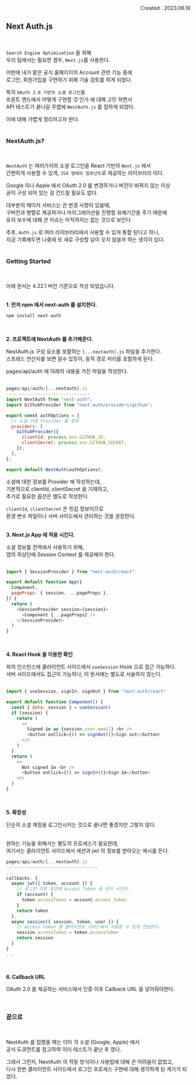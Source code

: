 <div align="right">Created : 2023.06.19</div>

## **Next Auth.js**
<br>

`Search Engine Optimization` 을 위해 <br>
우리 팀에서는 필요한 경우, `Next.js`를 사용한다. <br>

이번에 내가 맡은 공식 홈페이지의 Account 관련 기능 중에<br>
로그인, 회원가입을 구현하기 위해 기술 검토를 하게 되었다.<br>

특히 `OAuth 2.0 기반의 소셜 로그인`을 <br> 
프론트 엔드에서 어떻게 구현할 것 인가 에 대해 고민 하면서 <br>
API 테스트가 끝나갈 무렵에 `NextAuth.js` 를 접하게 되었다. <br>

이에 대해 가볍게 정리하고자 한다. <br><br>

### **NextAuth.js?**
<br>

`NextAuth` 는 여러가지의 소셜 로그인을 React 기반의 `Next.js` 에서 <br>
간편하게 사용할 수 있게, `JSX 형태의 컴포넌트`로 제공하는 라이브러리 이다. <br>

Google 이나 Apple 에서 OAuth 2.0 를 변경하거나 버전이 바뀌지 않는 이상 <br>
굳이 구성 되어 있는 걸 건드릴 필요도 없다.<br>

대부분의 메이저 서비스는 큰 변경 사항이 있을때, <br>
구버전과 병렬로 제공하거나 마이그레이션을 진행할 유예기간을 주기 때문에 <br>
유지 보수에 대해 큰 이슈는 아직까지는 없는 것으로 보인다.<br>

추후, `Auth.js` 로 여러 라이브러리에서 사용할 수 있게 통합 된다고 하니, <br>
지금 기록해두면 나중에 또 새로 구성할 날이 오지 않을까 하는 생각이 있다. <br><br>

### **Getting Started**
<br>

아래 문서는 4.22.1 버전 기준으로 작성 되었습니다. <br><br>

**1. 먼저 npm 에서 next-auth 를 설치한다.**
<br>

```javascript
npm install next-auth
```
<br>

**2. 프로젝트에 NextAuth 를 추가해준다.**
<br>

NextAuth.js 구성 요소를 포함하는 `[...nextauth].js` 파일을 추가한다. <br>
스프레드 연산자를 보면 알수 있듯이, 동적 경로 처리를 포함하게 된다. <br>

pages/api/auth 에 아래의 내용을 가진 파일을 작성한다.<br><br>

```javascript 
pages/api/auth/[...nextauth].js
--------------------------------
import NextAuth from "next-auth";
import GithubProvider from "next-auth/providers/github";

export const authOptions = {
  // 소셜 인증 Provider 를 정의
  providers: [
    GithubProvider({
      clientId: process.env.GITHUB_ID,
      clientSecret: process.env.GITHUB_SECRET,
    }),
  ],
};

export default NextAuth(authOptions);
```

소셜에 대한 정보를 Provider 에 작성하는데, <br>
기본적으로 clientId, clientSecret 을 기재하고, <br>
추가로 필요한 옵션은 별도로 작성한다. <br>

`clientId`, `clientSecret` 은 민감 정보이므로 <br>
환경 변수 파일이나 서버 사이드에서 관리하는 것을 권장한다.<br><br>

**3. Next.js App 에 적용 시킨다.**
<br>

소셜 정보를 전역에서 사용하기 위해, <br>
앱의 최상단에 Session Context 를 제공해야 한다.<br><br>

```javascript
import { SessionProvider } from "next-auth/react"

export default function App({
  Component,
  pageProps: { session, ...pageProps },
}) {
  return (
    <SessionProvider session={session}>
      <Component {...pageProps} />
    </SessionProvider>
  )
}
```
<br>

**4. React Hook 을 이용한 확인**
<br>

위의 인스턴스에 클라이언트 사이드에서 `useSession` Hook 으로 접근 가능하다. <br>
서버 사이드에서도 접근이 가능하나, 이 문서에는 별도로 서술하지 않는다.<br><br>

```javascript
import { useSession, signIn, signOut } from "next-auth/react"

export default function Component() {
  const { data: session } = useSession()
  if (session) {
    return (
      <>
        Signed in as {session.user.email} <br />
        <button onClick={() => signOut()}>Sign out</button>
      </>
    )
  }
  return (
    <>
      Not signed in <br />
      <button onClick={() => signIn()}>Sign in</button>
    </>
  )
}
```
<br>

**5. 확장성**
<br>

단순히 소셜 계정을 로그인시키는 것으로 끝나면 좋겠지만 그렇지 않다. <br><br>

원하는 기능을 위해서는 별도의 프로세스가 필요한데, <br>
여기서는 클라이언트 사이드에서 세션과 jwt 의 정보를 받아오는 예시를 든다. <br>

```javascript
pages/api/auth/[...nextauth].js
-----------------------------------
...
callbacks: {
  async jwt({ token, account }) {
    // 로그인 이후 토큰에 Access Token 을 유지 시킨다.
    if (account) {
      token.accessToken = account.access_token
    }
    return token
  },
  async session({ session, token, user }) {
    // Access Token 을 클라이언트 사이드에서 사용할 수 있게 전달한다.
    session.accessToken = token.accessToken
    return session
  }
}
...
```
<br>

**6. Callback URL**
<br>

OAuth 2.0 을 제공하는 서비스에서 인증 이후 Callback URL 을 넣어줘야한다.<br>


<br>

### **끝으로**
<br>

NextAuth 를 접했을 때는 이미 각 소셜 (Google, Apple) 에서 <br>
공식 도큐먼트를 참고하여 이미 테스트가 끝난 후 였다.<br>

그래서 그런지, NextAuth 의 작동 방식이나 사용법에 대해 큰 어려움이 없었고,<br>
다시 한번 클라이언트 사이드에서 로그인 프로세스 구현에 대해 생각하게 된 계기가 되었다.
<br><br>
